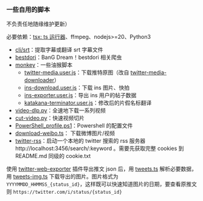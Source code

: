### 一些自用的脚本

不负责任地随缘维护更新）

必要依赖：[tsx: ts 运行器](https://github.com/privatenumber/tsx)、ffmpeg、nodejs>=20、Python3

- [cli/srt](cli/srt.ts)：提取字幕或翻译 srt 字幕文件
- [bestdori](crawler/bestdori/)：BanG Dream！bestdori 相关爬虫
- [monkey](monkey/)：一些油猴脚本
  - [twitter-media.user.js](monkey/twitter-media.user.js)：下载推特原图（改自 [twitter-media-downloader](https://greasyfork.org/zh-CN/scripts/423001-twitter-media-downloader)）
  - [ins-download.user.js](monkey/ins-download.user.js)：下载 ins 图片、快拍
  - [ins-exporter.user.js](monkey/ins-exporter.user.js)：导出 ins 用户的帖子数据
  - [katakana-terminator.user.js](monkey/katakana-terminator.user.js)：修改后的片假名标翻译
- [video-dlp.py](python/video-dlp.py)：全速地下载一系列视频
- [cut-video.py](python/cut-video.py)：快速视频切片
- [PowerShell_profile.ps1](pwsh/Microsoft.PowerShell_profile.ps1)：Powershell 的配置文件
- [download-weibo.ts](crawler/download-weibo.ts)： 下载微博图片/视频
- [twitter-rss](crawler/twitter/rss.ts)：启动一个本地的 twitter 搜索的 rss 服务器 http://localhost:3456/search/:keyword 。需要先获取完整 cookies 到 README.md 同级的 cookie.txt

使用 [twitter-web-exporter](https://github.com/prinsss/twitter-web-exporter) 插件导出推文 json 后，用 [tweets.ts](crawler/twitter/tweets.ts) 解析必要数据，用 [tweets-img.ts](crawler/twitter-img.ts) 下载导出的图片。图片格式为 `YYYYMMDD_HHMMSS_{status_id}`，这样既可以快速知道图片的日期，要查看原推文则 `https://twitter.com/i/status/{status_id}`
